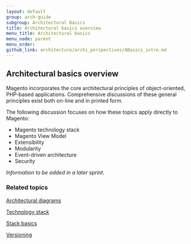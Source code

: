 ```yaml
---
layout: default
group: arch-guide
subgroup: Architectural Basics
title: Architectural basics overview
menu_title: Architectural basics
menu_node: parent
menu_order: 
github_link: architecture/archi_perspectives/ABasics_intro.md
---
```



<h2>Architectural basics overview</h2>

Magento incorporates the core architectural principles of object-oriented, PHP-based applications. Comprehensive discussions of these general principles exist both on-line and in printed form. 

The following discussion focuses on how these topics apply directly to Magento:

* Magento technology stack
* Magento View Model
* Extensibility
* Modularity
* Event-driven architecture
* Security



<i>Information to be added in a later sprint.</i>





<h3>Related topics</h3>

<a href="{{ site.gdeurl }}architecture/archi_perspectives/arch_diagrams.html">Architectural diagrams</a>

<a href="{{ site.gdeurl }}architecture/tech-stack.html">Technology stack</a>

<a href="{{ site.gdeurl }}architecture/stack-basics.html">Stack basics</a>



<a href="{{ site.gdeurl }}architecture/versioning.html">Versioning</a>

